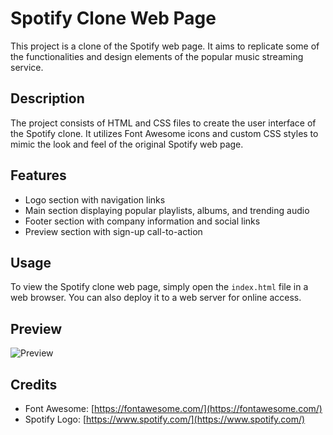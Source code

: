 # Spotify Clone Web Page

This project is a clone of the Spotify web page. It aims to replicate some of the functionalities and design elements of the popular music streaming service.

## Description

The project consists of HTML and CSS files to create the user interface of the Spotify clone. It utilizes Font Awesome icons and custom CSS styles to mimic the look and feel of the original Spotify web page.

## Features

- Logo section with navigation links
- Main section displaying popular playlists, albums, and trending audio
- Footer section with company information and social links
- Preview section with sign-up call-to-action

## Usage

To view the Spotify clone web page, simply open the `index.html` file in a web browser. You can also deploy it to a web server for online access.

## Preview

![Preview](https://github.com/jinu21/Spotify-Clone/blob/main/Preview.png)

## Credits

- Font Awesome: [https://fontawesome.com/](https://fontawesome.com/)
- Spotify Logo: [https://www.spotify.com/](https://www.spotify.com/)

